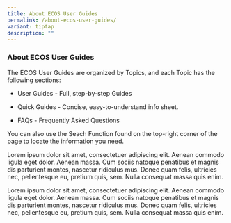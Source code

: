 ```yaml
---
title: About ECOS User Guides
permalink: /about-ecos-user-guides/
variant: tiptap
description: ""
---
```

<h3><strong>About ECOS User Guides</strong></h3>
<p>The ECOS User Guides are organized by Topics, and each Topic has the following
sections:</p>
<ul data-tight="true" class="tight">
<li>
<p>User Guides - Full, step-by-step Guides</p>
</li>
<li>
<p>Quick Guides - Concise, easy-to-understand info sheet.</p>
</li>
<li>
<p>FAQs - Frequently Asked Questions</p>
</li>
</ul>
<p>You can also use the Seach Function found on the top-right corner of the
page to locate the information you need.</p>
<p></p>
<p>Lorem ipsum dolor sit amet, consectetuer adipiscing elit. Aenean commodo
ligula eget dolor. Aenean massa. Cum sociis natoque penatibus et magnis
dis parturient montes, nascetur ridiculus mus. Donec quam felis, ultricies
nec, pellentesque eu, pretium quis, sem. Nulla consequat massa quis enim.</p>
<p>Lorem ipsum dolor sit amet, consectetuer adipiscing elit. Aenean commodo
ligula eget dolor. Aenean massa. Cum sociis natoque penatibus et magnis
dis parturient montes, nascetur ridiculus mus. Donec quam felis, ultricies
nec, pellentesque eu, pretium quis, sem. Nulla consequat massa quis enim.</p>